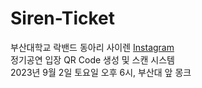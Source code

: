 # Siren-Ticket
부산대학교 락밴드 동아리 사이렌 [Instagram](https://www.instagram.com/pnu_siren/)<br>
정기공연 입장 QR Code 생성 및 스캔 시스템<br>
2023년 9월 2일 토요일 오후 6시, 부산대 앞 몽크
